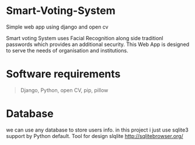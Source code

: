 # Smart-Voting-System
Simple web app using django and open cv

Smart voting System uses Facial Recognition along side traditionl passwords which provides an additional security. This Web App is designed to serve the needs of organisation and institutions. 

# Software requirements
>Django,
>Python,
>open CV,
>pip,
>pillow

# Database
we can use any database to store users info. in this project i just use sqlite3 support by Python default. Tool for design slqlite http://sqlitebrowser.org/

